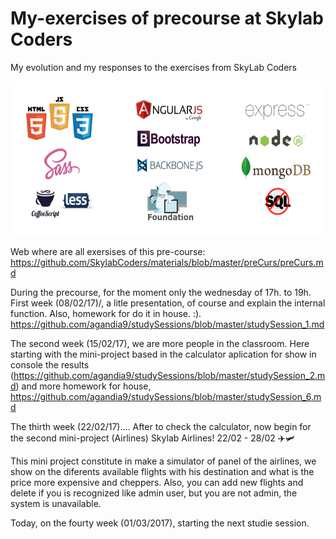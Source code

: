 # My-exercises of precourse at Skylab Coders
My evolution and my responses to the exercises from SkyLab Coders

<img width="550px" align="middle" height="250" src="img/frontback.jpg" >

Web where are all exersises of this pre-course:
https://github.com/SkylabCoders/materials/blob/master/preCurs/preCurs.md

During the precourse, for the moment only the wednesday of 17h. to 19h. 
First week (08/02/17)/, a litle presentation, of course and explain the internal function. Also, homework for do it in house. :). https://github.com/agandia9/studySessions/blob/master/studySession_1.md

The second week (15/02/17), we are more people in the classroom. Here starting with the mini-project based in the calculator aplication for show in console the results (https://github.com/agandia9/studySessions/blob/master/studySession_2.md) and more homework for house, https://github.com/agandia9/studySessions/blob/master/studySession_6.md

The thirth week (22/02/17)....
After to check the calculator, now begin for the second mini-project (Airlines) Skylab Airlines! 22/02 - 28/02 ✈️🛩

This mini project constitute in make a simulator of panel of the airlines, we show on the diferents available flights with his destination and what is the price more expensive and cheppers. Also, you can add new flights and delete if you is recognized like admin user, but you are not admin, the system is unavailable.


Today, on the fourty week (01/03/2017), starting the next studie session.
